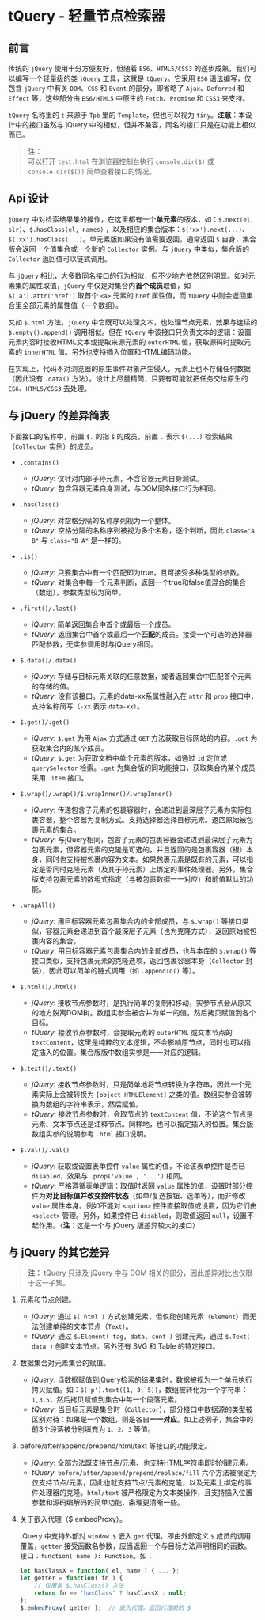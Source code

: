 # tQuery - 轻量节点检索器

## 前言

传统的 `jQuery` 使用十分方便友好，但随着 `ES6`、`HTML5/CSS3` 的逐步成熟，我们可以编写一个轻量级的类 `jQuery` 工具，这就是 `tQuery`。它采用 `ES6` 语法编写，仅包含 `jQuery` 中有关 `DOM`、`CSS` 和 `Event` 的部分，即省略了 `Ajax`、`Deferred` 和 `Effect` 等，这些部分由 `ES6/HTML5` 中原生的 `Fetch`、`Promise` 和 `CSS3` 来支持。

`tQuery` 名称里的 `t` 来源于 `Tpb` 里的 `Template`，但也可以视为 `tiny`。**注意**：本设计中的接口虽然与 jQuery 中的相似，但并不兼容，同名的接口只是在功能上相似而已。

> **注：**<br>
> 可以打开 `test.html` 在浏览器控制台执行 `console.dir($)` 或 `console.dir($())` 简单查看接口的情况。



## Api 设计

`jQuery` 中对检索结果集的操作，在这里都有一个**单元素**的版本，如：`$.next(el, slr)`、`$.hasClass(el, names)` ，以及相应的集合版本：`$('xx').next(...)`、`$('xx').hasClass(...)`。单元素版如果没有值需要返回，通常返回 `$` 自身，集合版会返回一个值集合或一个新的 `Collector` 实例。与 `jQuery` 中类似，集合版的 `Collector` 返回值可以链式调用。

与 `jQuery` 相比，大多数同名接口的行为相似，但不少地方依然区别明显。如对元素集的属性取值，`jQuery` 中仅是对集合内**首个成员**取值，如 `$('a').attr('href')` 取首个 `<a>` 元素的 `href` 属性值，而 `tQuery` 中则会返回集合里全部元素的属性值（一个数组）。

又如 `$.html` 方法，`jQuery` 中它既可以处理文本，也处理节点元素，效果与连续的 `$.empty().append()` 调用相似。但在 `tQuery` 中该接口只负责文本的逻辑：设置元素内容时接收HTML文本或提取来源元素的 `outerHTML` 值，获取源码时提取元素的 `innerHTML` 值。另外也支持插入位置和HTML编码功能。

在实现上，代码不对浏览器的原生事件对象产生侵入，元素上也不存储任何数据（因此没有 `.data()` 方法）。设计上尽量精简，只要有可能就把任务交给原生的 `ES6`、`HTML5/CSS3` 去处理。


## 与 jQuery 的差异简表

下面接口的名称中，前置 `$.` 的指 `$` 的成员，前置 `.` 表示 `$(...)` 检索结果（`Collector` 实例）的成员。

- `.contains()`
    - *jQuery*: 仅针对内部子孙元素，不含容器元素自身测试。
    - *tQuery*: 包含容器元素自身测试，与DOM同名接口行为相同。

- `.hasClass()`
    - *jQuery*: 对空格分隔的名称序列视为一个整体。
    - *tQuery*: 空格分隔的名称序列被视为多个名称，逐个判断，因此 `class="A B"` 与 `class="B A"` 是一样的。

- `.is()`
    - *jQuery*: 只要集合中有一个匹配即为true，且可接受多种类型的参数。
    - *tQuery*: 对集合中每一个元素判断，返回一个true和false值混合的集合（数组），参数类型较为简单。

- `.first()/.last()`
    - *jQuery*: 简单返回集合中首个或最后一个成员。
    - *tQuery*: 返回集合中首个或最后一个**匹配**的成员。接受一个可选的选择器匹配参数，无实参调用时与jQuery相同。

- `$.data()/.data()`
    - *jQuery*: 存储与目标元素关联的任意数据，或者返回集合中匹配首个元素的存储的值。
    - *tQuery*: 没有该接口。元素的data-xx系属性融入在 `attr` 和 `prop` 接口中，支持名称简写（`-xx` 表示 `data-xx`）。

- `$.get()/.get()`
    - *jQuery*: `$.get` 为用 `Ajax` 方式通过 `GET` 方法获取目标网站的内容。`.get` 为获取集合内的某个成员。
    - *tQuery*: `$.get` 为获取文档中单个元素的版本，如通过 `id` 定位或 `querySelector` 检索。`.get` 为集合版的同功能接口，获取集合内某个成员采用 `.item` 接口。

- `$.wrap()/.wrap()/$.wrapInner()/.wrapInner()`
    - *jQuery*: 传递包含子元素的包裹容器时，会递进到最深层子元素为实际包裹容器，整个容器为复制方式。支持选择器选择目标元素。返回原始被包裹元素的集合。
    - *tQuery*: 与jQuery相同，包含子元素的包裹容器会递进到最深层子元素为包裹元素，但容器元素的克隆是可选的，并且返回的是包裹容器（根）本身，同时也支持被包裹内容为文本。如果包裹元素是既有的元素，可以指定是否同时克隆元素（及其子孙元素）上绑定的事件处理器。另外，集合版支持包裹元素的数组式指定（与被包裹数据一一对应）和前值默认的功能。

- `.wrapAll()`
    - *jQuery*: 用目标容器元素包裹集合内的全部成员，与 `$.wrap()` 等接口类似，容器元素会递进到首个最深层子元素（也为克隆方式），返回原始被包裹内容的集合。
    - *tQuery*: 用目标容器元素包裹集合内的全部成员，也与本库的 `$.wrap()` 等接口类似，支持包裹元素的克隆选项，返回包裹容器本身（`Collector` 封装），因此可以简单的链式调用（如 `.appendTo()` 等）。

- `$.html()/.html()`
    - *jQuery*: 接收节点参数时，是执行简单的复制和移动，实参节点会从原来的地方脱离DOM树。数组实参会被合并为单一的值，然后拷贝赋值到各个目标。
    - *tQuery*: 接收节点参数时，会提取元素的 `outerHTML` 或文本节点的 `textContent`，这里是纯粹的文本逻辑，不会影响原节点，同时也可以指定插入的位置。集合版版中数组实参是一一对应的逻辑。

- `$.text()/.text()`
    - *jQuery*: 接收节点参数时，只是简单地将节点转换为字符串，因此一个元素实际上会被转换为 `[object HTMLElement]` 之类的值。数组实参会被转换为数组的字符串表示，然后赋值。
    - *tQuery*: 接收节点参数时，会取节点的 `textContent` 值，不论这个节点是元素、文本节点还是注释节点。同样地，也可以指定插入的位置。集合版数组实参的说明参考 `.html` 接口说明。

- `$.val()/.val()`
    - *jQuery*: 获取或设置表单控件 `value` 属性的值，不论该表单控件是否已 `disabled`，效果与 `.prop('value', '...')` 相同。
    - *tQuery*: 严格遵循表单逻辑：取值时返回 `value` 属性的值，设置时部分控件为**对比目标值并改变控件状态**（如单/复选按钮、选单等），而非修改 `value` 属性本身。例如不能对 `<option>` 控件直接取值或设置，因为它们由 `<select>` 管理。另外，如果控件已 `disabled`，则取值返回 `null`，设置不起作用。（**注**：这是一个与 jQuery 版差异较大的接口）


## 与 jQuery 的其它差异

> **注：**
> tQuery 只涉及 jQuery 中与 DOM 相关的部分，因此差异对比也仅限于这一子集。

1. 元素和节点创建。
    - *jQuery*: 通过 `$( html )` 方式创建元素，但仅能创建元素（`Element`）而无法创建单纯的文本节点（`Text`）。
    - *tQuery*: 通过 `$.Element( tag, data, conf )` 创建元素，通过 `$.Text( data )` 创建文本节点。另外还有 SVG 和 Table 的特定接口。

2. 数据集合对元素集合的赋值。
    - *jQuery*: 当数据赋值到jQuery检索的结果集时，数据被视为一个单元执行拷贝赋值。如：`$('p').text([1, 3, 5])`，数组被转化为一个字符串：`1,3,5`，然后拷贝赋值到集合中每一个段落元素。
    - *tQuery*: 当目标元素是集合时（`Collector`），部分接口中数据源的类型被区别对待：如果是一个数组，则是各自**一一对应**。如上述例子，集合中的前3个段落被分别填充为 `1`、`2`、`3` 等值。

3. before/after/append/prepend/html/text 等接口的功能限定。
    - *jQuery*: 全部方法既支持节点/元素、也支持HTML字符串即时创建元素。
    - *tQuery*: `before/after/append/prepend/replace/fill` 六个方法被限定为仅支持节点/元素，因此也就支持节点/元素的克隆，以及元素上绑定的事件处理器的克隆。`html/text` 被严格限定为文本类操作，且支持插入位置参数和源码编解码的简单功能，条理更清晰一些。

4. 关于嵌入代理（$.embedProxy）。

    tQuery 中支持外部对 `window.$` 嵌入 `get` 代理。即由外部定义 `$` 成员的调用覆盖，`getter` 接受函数名参数，应当返回一个与目标方法声明相同的函数。接口：`function( name ): Function`。如：
    ```js
    let hasClassX = function( el, name ) { ... };
    let getter = function( fn ) {
        // 仅覆盖 $.hasClass() 方法
        return fn == 'hasClass' ? hasClassX : null;
    };
    $.embedProxy( getter );  // 嵌入代理。返回代理前的 $
    ```
